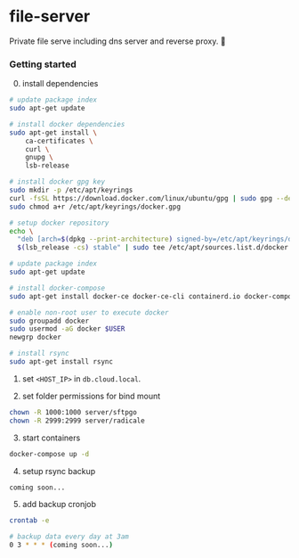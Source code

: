 # file-server

Private file serve including dns server and reverse proxy. 📁

### Getting started

0. install dependencies

```bash
# update package index
sudo apt-get update

# install docker dependencies
sudo apt-get install \
    ca-certificates \
    curl \
    gnupg \
    lsb-release

# install docker gpg key
sudo mkdir -p /etc/apt/keyrings
curl -fsSL https://download.docker.com/linux/ubuntu/gpg | sudo gpg --dearmor -o /etc/apt/keyrings/docker.gpg
sudo chmod a+r /etc/apt/keyrings/docker.gpg

# setup docker repository
echo \
  "deb [arch=$(dpkg --print-architecture) signed-by=/etc/apt/keyrings/docker.gpg] https://download.docker.com/linux/ubuntu \
  $(lsb_release -cs) stable" | sudo tee /etc/apt/sources.list.d/docker.list > /dev/null

# update package index
sudo apt-get update

# install docker-compose
sudo apt-get install docker-ce docker-ce-cli containerd.io docker-compose-plugin docker-compose

# enable non-root user to execute docker
sudo groupadd docker
sudo usermod -aG docker $USER
newgrp docker

# install rsync
sudo apt-get install rsync
```

1. set `<HOST_IP>` in `db.cloud.local`.

2. set folder permissions for bind mount

```bash
chown -R 1000:1000 server/sftpgo
chown -R 2999:2999 server/radicale
```

3. start containers

```bash
docker-compose up -d
```

4. setup rsync backup

```bash
coming soon...
```

5. add backup cronjob

```bash
crontab -e

# backup data every day at 3am
0 3 * * * (coming soon...)
```
